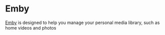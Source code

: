 # Emby

[Emby](https://emby.media/) is designed to help you manage your personal media library, such as home videos and photos
